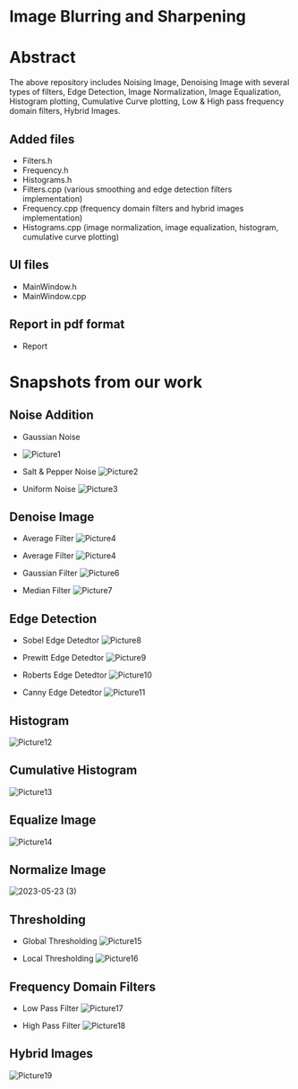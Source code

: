 # Image Blurring and Sharpening

# Abstract
The above repository includes Noising Image, Denoising Image with several types of filters, Edge Detection, Image Normalization, Image Equalization, Histogram plotting, Cumulative Curve plotting, Low & High pass frequency domain filters, Hybrid Images.


## Added files
- Filters.h
- Frequency.h
- Histograms.h
- Filters.cpp (various smoothing and edge detection filters implementation)
- Frequency.cpp (frequency domain filters and hybrid images implementation)
- Histograms.cpp (image normalization, image equalization, histogram, cumulative curve plotting)


## UI files
- MainWindow.h
- MainWindow.cpp


## Report in pdf format
- Report


# Snapshots from our work

## Noise Addition

- Gaussian Noise
- ![Picture1](https://github.com/SaraElwatany/Image-Blurring-and-Sharpening/assets/93448764/6806eb24-ca6d-4136-b0da-2fad25b61eae)

- Salt & Pepper Noise
![Picture2](https://github.com/SaraElwatany/Image-Blurring-and-Sharpening/assets/93448764/9903a224-f141-4234-9432-e59556eb19a2)

- Uniform Noise
![Picture3](https://github.com/SaraElwatany/Image-Blurring-and-Sharpening/assets/93448764/8a3def5e-a3de-4929-bc58-59e490ea0291)

## Denoise Image 
- Average Filter
![Picture4](https://github.com/SaraElwatany/Image-Blurring-and-Sharpening/assets/93448764/7048a4a2-52c6-4ef7-b6e4-9f00fb565687)

- Average Filter
![Picture4](https://github.com/SaraElwatany/Image-Blurring-and-Sharpening/assets/93448764/7048a4a2-52c6-4ef7-b6e4-9f00fb565687)

- Gaussian Filter
![Picture6](https://github.com/SaraElwatany/Image-Blurring-and-Sharpening/assets/93448764/84ab0969-a19f-4c60-8ba5-f8736624c323)

- Median Filter
![Picture7](https://github.com/SaraElwatany/Image-Blurring-and-Sharpening/assets/93448764/733e601a-0e0d-4dc3-9f3a-fc33cc26d730)

## Edge Detection
- Sobel Edge Detedtor
![Picture8](https://github.com/SaraElwatany/Image-Blurring-and-Sharpening/assets/93448764/137b8692-58ec-490b-9683-5fad5a76dc1c)

- Prewitt Edge Detedtor
![Picture9](https://github.com/SaraElwatany/Image-Blurring-and-Sharpening/assets/93448764/9acf8a66-e4d5-42f2-89b2-db294f1091de)

- Roberts Edge Detedtor
![Picture10](https://github.com/SaraElwatany/Image-Blurring-and-Sharpening/assets/93448764/118cdd0b-1ed5-4c37-bfc1-d35faf87493e)

- Canny Edge Detedtor
![Picture11](https://github.com/SaraElwatany/Image-Blurring-and-Sharpening/assets/93448764/e3695bbb-1fe4-4ae5-837d-356972af4861)

## Histogram
![Picture12](https://github.com/SaraElwatany/Image-Blurring-and-Sharpening/assets/93448764/47f38906-d6fd-4057-b8ac-47decd9283b3)

## Cumulative Histogram
![Picture13](https://github.com/SaraElwatany/Image-Blurring-and-Sharpening/assets/93448764/39085e82-e273-43eb-af16-814675a87560)

## Equalize Image 
![Picture14](https://github.com/SaraElwatany/Image-Blurring-and-Sharpening/assets/93448764/11e5313b-2393-48c9-909d-ce4f7c40b429)

## Normalize Image 
![2023-05-23 (3)](https://github.com/SaraElwatany/Image-Blurring-and-Sharpening/assets/93448764/3a0b0ae0-566b-4f39-92b7-9427d9fcdd04)

## Thresholding
- Global Thresholding
![Picture15](https://github.com/SaraElwatany/Image-Blurring-and-Sharpening/assets/93448764/41183df1-ee30-42f9-9dc5-9ca1a96d5968)

- Local Thresholding
![Picture16](https://github.com/SaraElwatany/Image-Blurring-and-Sharpening/assets/93448764/f6b2504b-d6cd-4903-a450-40a2c379f4fc)

## Frequency Domain Filters
- Low Pass Filter
![Picture17](https://github.com/SaraElwatany/Image-Blurring-and-Sharpening/assets/93448764/a91568f7-363f-4d06-a263-e064ee9a473c)

- High Pass Filter
![Picture18](https://github.com/SaraElwatany/Image-Blurring-and-Sharpening/assets/93448764/4fa00885-d211-4e26-9e1d-b719079358ab)

## Hybrid Images
![Picture19](https://github.com/SaraElwatany/Image-Blurring-and-Sharpening/assets/93448764/88521e24-cf4b-49a0-af98-1f50a7bfc808)

















